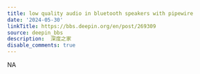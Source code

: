 ```yaml
---
title: low quality audio in bluetooth speakers with pipewire
date: '2024-05-30'
linkTitle: https://bbs.deepin.org/en/post/269309
source: deepin_bbs
description:  深度之家 
disable_comments: true
---
```

NA

